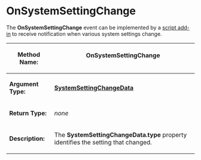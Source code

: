 # OnSystemSettingChange

The **OnSystemSettingChange** event can be implemented by a [script add-in](/Manual/scripting/script_add-ins/README.md) to receive notification when various system settings change.

<table>
<thead><tr><th>

**Method Name:**</th><th>
OnSystemSettingChange
</th></tr></thead><tbody><tr><td>

**Argument Type:**</td><td>

**[SystemSettingChangeData](../scripting_objects/systemsettingchangedata.md)**
</td></tr><tr><td>

**Return Type:**</td><td>

*none*
</td></tr><tr><td>

**Description:**</td><td>

The **SystemSettingChangeData.type** property identifies the setting that changed.
</td></tr></tbody>
</table>


